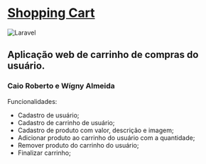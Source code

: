 # [Shopping Cart](https://shopping-cart-ifro.herokuapp.com/)
![Laravel](https://github.com/joaoteixeira/ads-2020-1-shoppingCart/workflows/Laravel/badge.svg)

## Aplicação web de carrinho de compras do usuário.
### Caio Roberto e Wígny Almeida


Funcionalidades:
* Cadastro de usuário;
* Cadastro de carrinho de usuário;
* Cadastro de produto com valor, descrição e imagem;
* Adicionar produto ao carrinho do usuário com a quantidade;
* Remover produto do carrinho do usuário;
* Finalizar carrinho;
